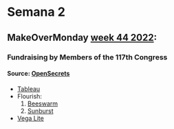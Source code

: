 # Semana 2

## MakeOverMonday [week 44 2022](https://data.world/makeovermonday/2022w44):
### Fundraising by Members of the 117th Congress
#### Source: [OpenSecrets](https://www.opensecrets.org/members-of-congress/members-list)

* [Tableau](https://quarkzis.github.io/infovis/s2/tableau.html)
* Flourish:
  1. [Beeswarm](https://quarkzis.github.io/infovis/s2/beeswarm.html)
  2. [Sunburst](https://quarkzis.github.io/infovis/s2/sunburst.html)
* [Vega Lite](https://quarkzis.github.io/infovis/s2/vegalite.html)

